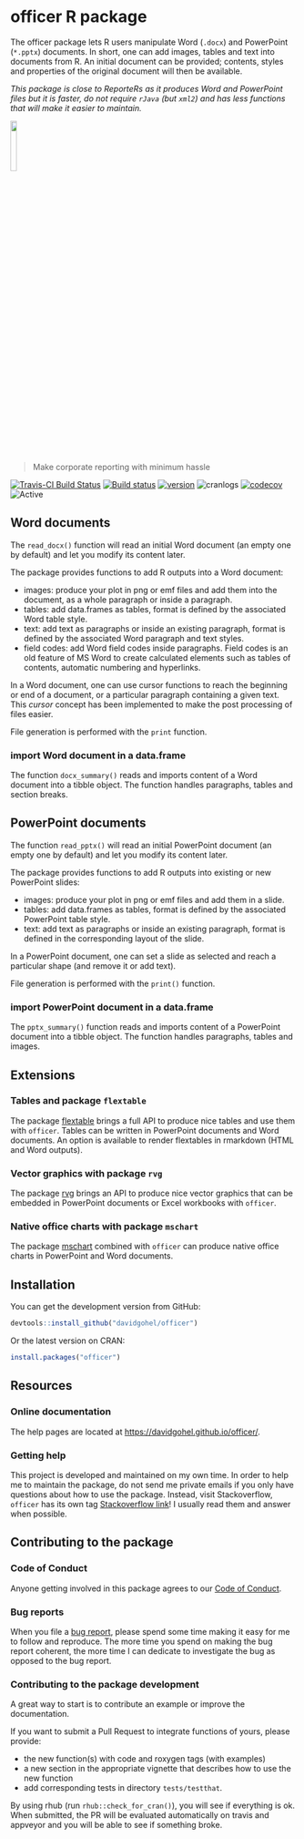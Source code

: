 officer R package
================

<!-- README.md is generated from README.Rmd. Please edit that file -->

The officer package lets R users manipulate Word (`.docx`) and
PowerPoint (`*.pptx`) documents. In short, one can add images, tables
and text into documents from R. An initial document can be provided;
contents, styles and properties of the original document will then be
available.

*This package is close to ReporteRs as it produces Word and PowerPoint
files but it is faster, do not require `rJava` (but `xml2`) and has less
functions that will make it easier to maintain.*

<img src="http://www.ardata.fr/images/officerlogo.svg" width = "15%"/>

> Make corporate reporting with minimum hassle

[![Travis-CI Build
Status](https://travis-ci.org/davidgohel/officer.svg?branch=master)](https://travis-ci.org/davidgohel/officer)
[![Build
status](https://ci.appveyor.com/api/projects/status/github/davidgohel/officer?branch=master)](https://ci.appveyor.com/project/davidgohel/officer/branch/master)
[![version](http://www.r-pkg.org/badges/version/officer)](https://CRAN.R-project.org/package=officer)
![cranlogs](http://cranlogs.r-pkg.org./badges/officer)
[![codecov](https://codecov.io/gh/davidgohel/officer/branch/master/graph/badge.svg)](https://codecov.io/gh/davidgohel/officer)
![Active](http://www.repostatus.org/badges/latest/active.svg)

## Word documents

The `read_docx()` function will read an initial Word document (an empty
one by default) and let you modify its content later.

The package provides functions to add R outputs into a Word document:

  - images: produce your plot in png or emf files and add them into the
    document, as a whole paragraph or inside a paragraph.
  - tables: add data.frames as tables, format is defined by the
    associated Word table style.
  - text: add text as paragraphs or inside an existing paragraph, format
    is defined by the associated Word paragraph and text styles.
  - field codes: add Word field codes inside paragraphs. Field codes is
    an old feature of MS Word to create calculated elements such as
    tables of contents, automatic numbering and hyperlinks.

In a Word document, one can use cursor functions to reach the beginning
or end of a document, or a particular paragraph containing a given text.
This *cursor* concept has been implemented to make the post processing
of files easier.

File generation is performed with the `print` function.

### import Word document in a data.frame

The function `docx_summary()` reads and imports content of a Word
document into a tibble object. The function handles paragraphs, tables
and section breaks.

## PowerPoint documents

The function `read_pptx()` will read an initial PowerPoint document (an
empty one by default) and let you modify its content later.

The package provides functions to add R outputs into existing or new
PowerPoint slides:

  - images: produce your plot in png or emf files and add them in a
    slide.
  - tables: add data.frames as tables, format is defined by the
    associated PowerPoint table style.
  - text: add text as paragraphs or inside an existing paragraph, format
    is defined in the corresponding layout of the slide.

In a PowerPoint document, one can set a slide as selected and reach a
particular shape (and remove it or add text).

File generation is performed with the `print()` function.

### import PowerPoint document in a data.frame

The `pptx_summary()` function reads and imports content of a PowerPoint
document into a tibble object. The function handles paragraphs, tables
and images.

## Extensions

### Tables and package `flextable`

The package [flextable](https://github.com/davidgohel/flextable) brings
a full API to produce nice tables and use them with `officer`. Tables
can be written in PowerPoint documents and Word documents. An option is
available to render flextables in rmarkdown (HTML and Word outputs).

### Vector graphics with package `rvg`

The package [rvg](https://github.com/davidgohel/rvg) brings an API to
produce nice vector graphics that can be embedded in PowerPoint
documents or Excel workbooks with `officer`.

### Native office charts with package `mschart`

The package [mschart](https://github.com/ardata-fr/mschart) combined
with `officer` can produce native office charts in PowerPoint and Word
documents.

## Installation

You can get the development version from GitHub:

``` r
devtools::install_github("davidgohel/officer")
```

Or the latest version on CRAN:

``` r
install.packages("officer")
```

## Resources

### Online documentation

The help pages are located at <https://davidgohel.github.io/officer/>.

### Getting help

This project is developed and maintained on my own time. In order to
help me to maintain the package, do not send me private emails if you
only have questions about how to use the package. Instead, visit
Stackoverflow, `officer` has its own tag [Stackoverflow
link](http://stackoverflow.com/questions/tagged/officer)\! I usually
read them and answer when possible.

## Contributing to the package

### Code of Conduct

Anyone getting involved in this package agrees to our [Code of
Conduct](https://github.com/davidgohel/officer/blob/master/CONDUCT.md).

### Bug reports

When you file a [bug
report](https://github.com/davidgohel/officer/issues), please spend some
time making it easy for me to follow and reproduce. The more time you
spend on making the bug report coherent, the more time I can dedicate to
investigate the bug as opposed to the bug report.

### Contributing to the package development

A great way to start is to contribute an example or improve the
documentation.

If you want to submit a Pull Request to integrate functions of yours,
please provide:

  - the new function(s) with code and roxygen tags (with examples)
  - a new section in the appropriate vignette that describes how to use
    the new function
  - add corresponding tests in directory `tests/testthat`.

By using rhub (run `rhub::check_for_cran()`), you will see if everything
is ok. When submitted, the PR will be evaluated automatically on travis
and appveyor and you will be able to see if something broke.
